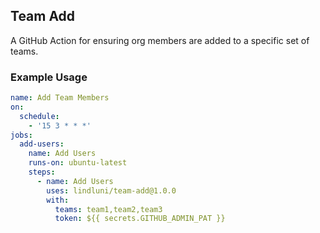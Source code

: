 ## Team Add

A GitHub Action for ensuring org members are added to a specific set of teams.

### Example Usage

```yaml
name: Add Team Members
on:
  schedule:
    - '15 3 * * *'
jobs:
  add-users:
    name: Add Users
    runs-on: ubuntu-latest
    steps:
      - name: Add Users
        uses: lindluni/team-add@1.0.0
        with:
          teams: team1,team2,team3
          token: ${{ secrets.GITHUB_ADMIN_PAT }}

```
